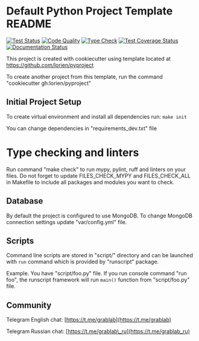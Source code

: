 # Default Python Project Template README

[![Test Status](https://github.com/lorien/wkit/actions/workflows/test.yml/badge.svg)](https://github.com/lorien/wkit/actions/workflows/test.yml)
[![Code Quality](https://github.com/lorien/wkit/actions/workflows/check.yml/badge.svg)](https://github.com/lorien/wkit/actions/workflows/test.yml)
[![Type Check](https://github.com/lorien/wkit/actions/workflows/mypy.yml/badge.svg)](https://github.com/lorien/wkit/actions/workflows/mypy.yml)
[![Test Coverage Status](https://coveralls.io/repos/github/lorien/wkit/badge.svg)](https://coveralls.io/github/lorien/wkit)
[![Documentation Status](https://readthedocs.org/projects/wkit/badge/?version=latest)](https://wkit.readthedocs.org)

This project is created with cookiecutter using template located at https://github.com/lorien/pyproject

To create another project from this template, run the command "cookiecutter gh:lorien/pyproject"


## Initial Project Setup

To create virtual environment and install all dependencies run: `make init`

You can change dependencies in "requirements\_dev.txt" file


# Type checking and linters

Run command "make check" to run mypy, pylint, ruff and linters on your files. Do not forget
to update FILES\_CHECK\_MYPY and FILES\_CHECK\_ALL in Makefile to include all packages and modules
you want to check.


## Database

By default the project is configured to use MongoDB. To change MongoDB connection settings update "var/config.yml" file.


## Scripts

Command line scripts are stored in "script/" directory and can be launched with `run`
command which is provided by "runscript" package.

Example. You have "script/foo.py" file. If you run console command "run foo", the runscript
framework will run `main()` function from "script/foo.py" file.


## Community

Telegram English chat: [https://t.me/grablab](https://t.me/grablab)

Telegram Russian chat: [https://t.me/grablab\_ru](https://t.me/grablab_ru)
